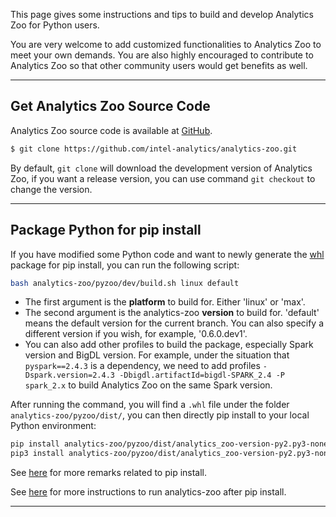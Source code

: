 This page gives some instructions and tips to build and develop Analytics Zoo for Python users.

You are very welcome to add customized functionalities to Analytics Zoo to meet your own demands. 
You are also highly encouraged to contribute to Analytics Zoo so that other community users would get benefits as well.

---
## **Get Analytics Zoo Source Code**
Analytics Zoo source code is available at [GitHub](https://github.com/intel-analytics/analytics-zoo).

```bash
$ git clone https://github.com/intel-analytics/analytics-zoo.git
```

By default, `git clone` will download the development version of Analytics Zoo, if you want a release version, you can use command `git checkout` to change the version.


---
## **Package Python for pip install**
If you have modified some Python code and want to newly generate the [whl](https://pythonwheels.com/) package for pip install, you can run the following script:

```bash
bash analytics-zoo/pyzoo/dev/build.sh linux default
```

- The first argument is the __platform__ to build for. Either 'linux' or 'max'.
- The second argument is the analytics-zoo __version__ to build for. 'default' means the default version for the current branch. You can also specify a different version if you wish, for example, '0.6.0.dev1'.
- You can also add other profiles to build the package, especially Spark version and BigDL version.
For example, under the situation that `pyspark==2.4.3` is a dependency, we need to add profiles `-Dspark.version=2.4.3 -Dbigdl.artifactId=bigdl-SPARK_2.4 -P spark_2.x` to build Analytics Zoo on the same Spark version.


After running the command, you will find a `.whl` file under the folder `analytics-zoo/pyzoo/dist/`, you can then directly pip install to your local Python environment:
```bash
pip install analytics-zoo/pyzoo/dist/analytics_zoo-version-py2.py3-none-manylinux1_x86_64.whl     # for Python 2.7
pip3 install analytics-zoo/pyzoo/dist/analytics_zoo-version-py2.py3-none-manylinux1_x86_64.whl    # for Python 3.5 and Python 3.6
```

See [here](../PythonUserGuide/install/#install-from-pip-for-local-usage) for more remarks related to pip install.

See [here](../PythonUserGuide/run/#run-after-pip-install) for more instructions to run analytics-zoo after pip install.

---
